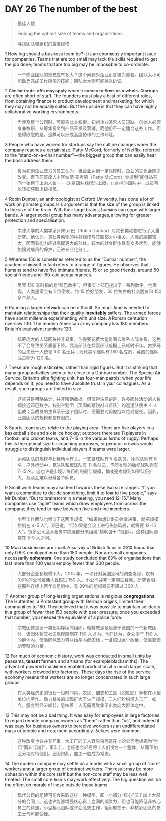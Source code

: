 # DAY  26 The number of the best 
> 最佳人数
 > 
> Finding the optimal size of teams and organisations
 > 
> 寻找团队和组织的最佳规模
 > 

1 How big should a business team be? It is an enormously important issue for companies. Teams that are too small may lack the skills required to get the job done; teams that are too big may be impossible to co-ordinate.

> 一个商业团队的规模应有多大？这个问题对企业而言极为重要。团队太小可能缺乏完成工作所需的技能；团队太大则可能难以协调。
>

2 Similar trade-offs  may apply when it comes to firms as a whole. Startups are often short of staff. The founders must play a host of different roles, from obtaining finance to product development and marketing, for which they may not be equally suited. But the upside is that they can have highly collaborative working environments.

> 当涉及整个公司时，可能需此类权衡。初创企业通常人员短缺。创始人必须身兼数职，从筹集资金到产品开发及营销，而他们不一定适合这些工作。但值得欣慰的是，这样可以形成高度协作的工作环境。
>

3 People who have worked for startups say the culture changes when the company reaches a certain size. Patty McCord, formerly of Netflix, referred to the “stand-on-a-chair number”—the biggest group that can easily hear the boss address them.

> 曾为初创企业效力的员工认为，当企业达到一定规模时，企业的文化会随之改变。奈飞前首席人才官帕蒂·麦考德（Patty McCord）曾提到“能够站在同一张椅子上的人数”——这是团队规模的上限，在这样的团队中，成员可以轻松获取上级指示。
>

4 Robin Dunbar, an anthropologist at Oxford University, has done a lot of work on primate groups. His argument is that the size of the group is linked to the size of the brain. With their large brains, humans can cope with larger bands. A larger social group has many advantages, allowing for greater protection and specialisation.

> 牛津大学的人类学家罗宾·邓巴（Robin Dunbar）对灵长类动物进行了大量研究。他认为，灵长类动物的种群规模与其脑部大小相关。人类的脑部较大，因而有能力应对规模更大的群体。较大的社会群体具有众多优势，能够加强对成员的保护，促进专业化分工。
>

5 Whereas 150 is sometimes referred to as the “Dunbar number”, the academic himself in fact refers to a range of figures. He observes that humans tend to have five intimate friends, 15 or so good friends, around 50 social friends and 150-odd acquaintances.

> 尽管 150 有时指的是“邓巴数字”，但事实上邓巴提出了一系列数字。他发现，人类通常会有 5 位密友，约 15 位好朋友，50 位左右的社交朋友和 150 多个熟人。
>

6 Running a larger network can be difficult. So much time is needed to maintain relationships that their quality **inevitably** suffers. The armed forces have spent millennia experimenting with unit size. A Roman centurion oversaw 100. The modern American army company has 180 members. Britain’s equivalent numbers 120.

> 统筹庞大的人际网络并非易事。你需要花费大量时间去维系人际关系，这免不了会导致关系质量下降。武装部队在探索部队规模上已耗时千年。古罗马的百夫长一人统领 100 名士兵；现代美军连队有 180 名成员，英国的连队成员则为 120 名。
>

7 These are rough estimates, rather than rigid figures. But it is striking that many group activities seem to be close to a Dunbar number. The Special Air Service, Britain’s elite fighting unit, has four-man patrols; when your life depends on it, you need to have absolute trust in your colleagues. As a result, such groups are limited in size.

> 这些只是粗略估计，并非精确数据。但值得注意的是，许多团体活动的人数都接近邓巴数字。特别空勤团（英国的精锐战斗部队）的巡逻队便由 4 人组成；当成员的生命系于这个团队时，便需要对同僚抱以绝对信任。因此，此类团队的规模都是有限的。
>

8 Sports-team sizes relate to the playing area. There are five players in a basketball side and six in ice hockey; outdoors there are 11 players in football and cricket teams, and 7-15 in the various forms of rugby. Perhaps this is the optimal size for coaching purposes, or perhaps crowds would struggle to distinguish individual players if teams were larger.

> 运动团队的规模与比赛场地有关。一支篮球队有 5 名队员，冰球队则有 6 名；户外运动中，足球队和板球队有 11 名队员，不同类型的橄榄球队则有 7-15 名。这也许是实现训练目的的最佳规模，抑或是考虑到如果队伍扩大，观众会难以分辨各个队员。
>

9 Small work teams may also tend towards these two size ranges. “If you want a committee to decide something, limit it to four to five people,” says Mr Dunbar. “But to brainstorm in a meeting, you need 12-15.” Many companies use “agile” teams which draw employees from across the company; they tend to have between five and nine members.

> 小型工作团队也倾向于这两类规模。“如果你想让委员会做决策，就把规模控制在 4-5 人”。邓巴说，“但如果是会议上进行头脑风暴，就需要 12-15 人”。很多公司会从全员中挑选部分来组建“精明强干”的团队，这种团队通常在 5-9 人之间。
>

10 Most businesses are small. A survey of British firms in 2015 found that only 0.6% employed more than 150 people. Nor are small companies necessarily **ephemera**. One study concluded that 89% of organisations that last more than 100 years employ fewer than 300 people.

> 大部分企业都规模不大。2015 年，一项针对英国公司的调查发现，仅有 0.6%的公司雇佣人数超过 150 人。小公司并非一定朝生暮死。研究表明，在那些存续上百年的组织中，有 89%的组织雇员不超过 300 人。
>

11 Another group of long-lasting organisations is religious **congregations**. The Hutterites, a Protestant group with German origins, limited their communities to 150. They believed that it was possible to maintain solidarity in a group of fewer than 150 people with peer pressure; once you exceeded that number, you needed the equivalent of a police force.

> 宗教团体是另一类长期存续的组织。哈特教派是起源于德国的一个新教团体，该团体将其社区规模限制在 150 人以内。他们认为，身处少于 150 人的群体内，借助同伴压力可以维系内部团结；一旦超过这个数量，便需要借助警察的力量。
>

12 For much of economic history, work was conducted in small units by peasants, **tenant** farmers and artisans (for example blacksmiths). The advent of powered machinery enabled production at a much larger scale, with workers crowded into factories. These days the rise of the service economy means that workers are no longer concentrated in such large groups.

> 在人类经济史的很长一段时间内，农民、佃农和工匠（如铁匠）等都在小型单位内劳作。动力机械的出现扩大了生产规模，工人们纷纷涌入工厂。如今，服务型经济崛起，意味着工人无需再聚集于此类庞大群体之中。
>

13 This may not be a bad thing. It was easy for employees in large factories to regard remote company owners as “them” rather than “us”, and indeed it was easy for business owners to perceive workers as an undifferentiated mass of people and treat them accordingly. Strikes were common.

> 这种改变也许并非坏事。大工厂的工人容易将高高在上的公司老板视为“他们”而非“我们”，事实上，老板也会轻易将工人们视为一个整体，从而不加区分地对待他们。正因如此，罢工一度成为常态。
>

14 The modern company may settle on a model with a small group of “core” workers and a larger group of contract workers. The result may be more cohesion within the core staff but the non-core staff may be less well treated. The small core teams may work effectively. The big question will be the effect on morale of those outside those teams.

> 现代公司的组建可能会采取这样一种模型，即一小部分“核心”员工加上大部分的合同工。这也许能够增强核心员工之间的凝聚力，但也可能降低非核心员工的待遇。小型核心团队或许会高效工作，但问题在于，非核心团队的员工士气可能受挫。
>

